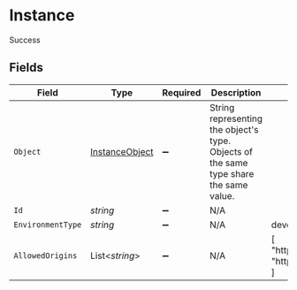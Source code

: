 # Instance

Success


## Fields

| Field                                                                                 | Type                                                                                  | Required                                                                              | Description                                                                           | Example                                                                               |
| ------------------------------------------------------------------------------------- | ------------------------------------------------------------------------------------- | ------------------------------------------------------------------------------------- | ------------------------------------------------------------------------------------- | ------------------------------------------------------------------------------------- |
| `Object`                                                                              | [InstanceObject](../../Models/Components/InstanceObject.md)                           | :heavy_minus_sign:                                                                    | String representing the object's type. Objects of the same type share the same value. |                                                                                       |
| `Id`                                                                                  | *string*                                                                              | :heavy_minus_sign:                                                                    | N/A                                                                                   |                                                                                       |
| `EnvironmentType`                                                                     | *string*                                                                              | :heavy_minus_sign:                                                                    | N/A                                                                                   | development                                                                           |
| `AllowedOrigins`                                                                      | List<*string*>                                                                        | :heavy_minus_sign:                                                                    | N/A                                                                                   | [<br/>"http://localhost:3000",<br/>"https://some-domain"<br/>]                        |